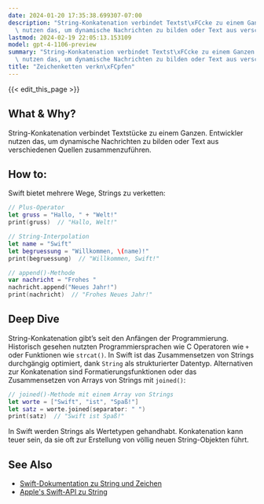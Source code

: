 ```yaml
---
date: 2024-01-20 17:35:38.699307-07:00
description: "String-Konkatenation verbindet Textst\xFCcke zu einem Ganzen. Entwickler\
  \ nutzen das, um dynamische Nachrichten zu bilden oder Text aus verschiedenen Quellen\u2026"
lastmod: 2024-02-19 22:05:13.153109
model: gpt-4-1106-preview
summary: "String-Konkatenation verbindet Textst\xFCcke zu einem Ganzen. Entwickler\
  \ nutzen das, um dynamische Nachrichten zu bilden oder Text aus verschiedenen Quellen\u2026"
title: "Zeichenketten verkn\xFCpfen"
---
```


{{< edit_this_page >}}

## What & Why?
String-Konkatenation verbindet Textstücke zu einem Ganzen. Entwickler nutzen das, um dynamische Nachrichten zu bilden oder Text aus verschiedenen Quellen zusammenzuführen.

## How to:
Swift bietet mehrere Wege, Strings zu verketten:

```Swift
// Plus-Operator
let gruss = "Hallo, " + "Welt!"
print(gruss)  // "Hallo, Welt!"

// String-Interpolation
let name = "Swift"
let begruessung = "Willkommen, \(name)!"
print(begruessung)  // "Willkommen, Swift!"

// append()-Methode
var nachricht = "Frohes "
nachricht.append("Neues Jahr!")
print(nachricht)  // "Frohes Neues Jahr!"
```

## Deep Dive
String-Konkatenation gibt’s seit den Anfängen der Programmierung. Historisch gesehen nutzten Programmiersprachen wie C Operatoren wie `+` oder Funktionen wie `strcat()`. In Swift ist das Zusammensetzen von Strings durchgängig optimiert, dank `String` als strukturierter Datentyp. Alternativen zur Konkatenation sind Formatierungsfunktionen oder das Zusammensetzen von Arrays von Strings mit `joined()`:

```Swift
// joined()-Methode mit einem Array von Strings
let worte = ["Swift", "ist", "Spaß!"]
let satz = worte.joined(separator: " ")
print(satz)  // "Swift ist Spaß!"
```

In Swift werden Strings als Wertetypen gehandhabt. Konkatenation kann teuer sein, da sie oft zur Erstellung von völlig neuen String-Objekten führt.

## See Also
- [Swift-Dokumentation zu String und Zeichen](https://docs.swift.org/swift-book/LanguageGuide/StringsAndCharacters.html)
- [Apple's Swift-API zu String](https://developer.apple.com/documentation/swift/string)
